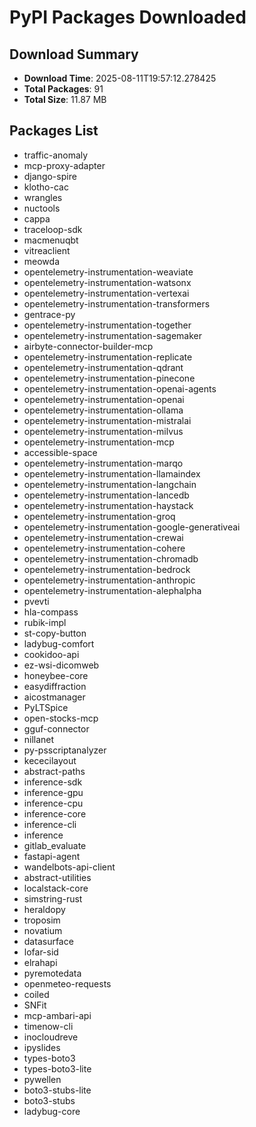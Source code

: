 # PyPI Packages Downloaded

## Download Summary
- **Download Time**: 2025-08-11T19:57:12.278425
- **Total Packages**: 91
- **Total Size**: 11.87 MB

## Packages List
- traffic-anomaly
- mcp-proxy-adapter
- django-spire
- klotho-cac
- wrangles
- nuctools
- cappa
- traceloop-sdk
- macmenuqbt
- vitreaclient
- meowda
- opentelemetry-instrumentation-weaviate
- opentelemetry-instrumentation-watsonx
- opentelemetry-instrumentation-vertexai
- opentelemetry-instrumentation-transformers
- gentrace-py
- opentelemetry-instrumentation-together
- opentelemetry-instrumentation-sagemaker
- airbyte-connector-builder-mcp
- opentelemetry-instrumentation-replicate
- opentelemetry-instrumentation-qdrant
- opentelemetry-instrumentation-pinecone
- opentelemetry-instrumentation-openai-agents
- opentelemetry-instrumentation-openai
- opentelemetry-instrumentation-ollama
- opentelemetry-instrumentation-mistralai
- opentelemetry-instrumentation-milvus
- opentelemetry-instrumentation-mcp
- accessible-space
- opentelemetry-instrumentation-marqo
- opentelemetry-instrumentation-llamaindex
- opentelemetry-instrumentation-langchain
- opentelemetry-instrumentation-lancedb
- opentelemetry-instrumentation-haystack
- opentelemetry-instrumentation-groq
- opentelemetry-instrumentation-google-generativeai
- opentelemetry-instrumentation-crewai
- opentelemetry-instrumentation-cohere
- opentelemetry-instrumentation-chromadb
- opentelemetry-instrumentation-bedrock
- opentelemetry-instrumentation-anthropic
- opentelemetry-instrumentation-alephalpha
- pvevti
- hla-compass
- rubik-impl
- st-copy-button
- ladybug-comfort
- cookidoo-api
- ez-wsi-dicomweb
- honeybee-core
- easydiffraction
- aicostmanager
- PyLTSpice
- open-stocks-mcp
- gguf-connector
- nillanet
- py-psscriptanalyzer
- kececilayout
- abstract-paths
- inference-sdk
- inference-gpu
- inference-cpu
- inference-core
- inference-cli
- inference
- gitlab_evaluate
- fastapi-agent
- wandelbots-api-client
- abstract-utilities
- localstack-core
- simstring-rust
- heraldopy
- troposim
- novatium
- datasurface
- lofar-sid
- elrahapi
- pyremotedata
- openmeteo-requests
- coiled
- SNFit
- mcp-ambari-api
- timenow-cli
- inocloudreve
- ipyslides
- types-boto3
- types-boto3-lite
- pywellen
- boto3-stubs-lite
- boto3-stubs
- ladybug-core
